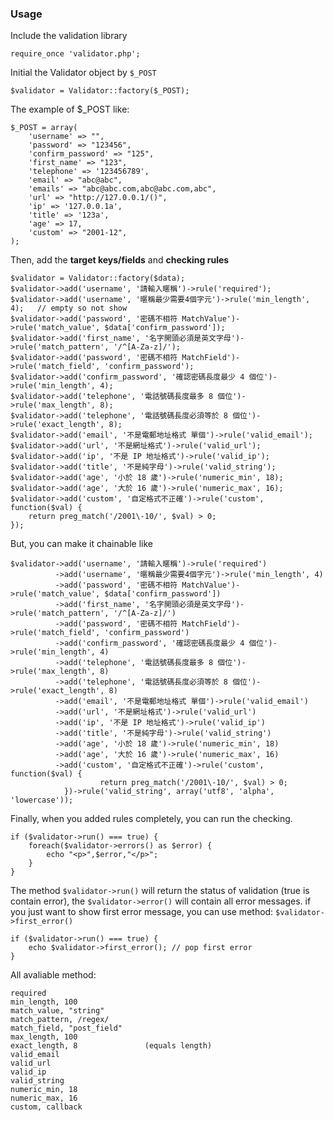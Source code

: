 ### Usage

Include the validation library

	require_once 'validator.php';
	
Initial the Validator object by `$_POST`

	$validator = Validator::factory($_POST);
	
The example of $_POST like:

	$_POST = array(
		'username' => "", 
		'password' => "123456", 
		'confirm_password' => "125", 
		'first_name' => "123", 
		'telephone' => '123456789',
		'email' => "abc@abc", 
		'emails' => "abc@abc.com,abc@abc.com,abc", 
		'url' => "http://127.0.0.1/()", 
		'ip' => '127.0.0.1a',
		'title' => '123a', 
		'age' => 17, 
		'custom' => "2001-12",
	);
	
Then, add the **target keys/fields** and **checking rules**

	$validator = Validator::factory($data);
	$validator->add('username', '請輸入暱稱')->rule('required');
	$validator->add('username', '暱稱最少需要4個字元')->rule('min_length', 4);	// empty so not show
	$validator->add('password', '密碼不相符 MatchValue')->rule('match_value', $data['confirm_password']);
	$validator->add('first_name', '名字開頭必須是英文字母')->rule('match_pattern', '/^[A-Za-z]/');
	$validator->add('password', '密碼不相符 MatchField')->rule('match_field', 'confirm_password');
	$validator->add('confirm_password', '確認密碼長度最少 4 個位')->rule('min_length', 4);
	$validator->add('telephone', '電話號碼長度最多 8 個位')->rule('max_length', 8);
	$validator->add('telephone', '電話號碼長度必須等於 8 個位')->rule('exact_length', 8);
	$validator->add('email', '不是電郵地址格式 單個')->rule('valid_email');
	$validator->add('url', '不是網址格式')->rule('valid_url');
	$validator->add('ip', '不是 IP 地址格式')->rule('valid_ip');
	$validator->add('title', '不是純字母')->rule('valid_string');
	$validator->add('age', '小於 18 歲')->rule('numeric_min', 18);
	$validator->add('age', '大於 16 歲')->rule('numeric_max', 16);
	$validator->add('custom', '自定格式不正確')->rule('custom', function($val) {
		return preg_match('/2001\-10/', $val) > 0;
	});
	
But, you can make it chainable like

	$validator->add('username', '請輸入暱稱')->rule('required')
			  ->add('username', '暱稱最少需要4個字元')->rule('min_length', 4)
			  ->add('password', '密碼不相符 MatchValue')->rule('match_value', $data['confirm_password'])
			  ->add('first_name', '名字開頭必須是英文字母')->rule('match_pattern', '/^[A-Za-z]/')
			  ->add('password', '密碼不相符 MatchField')->rule('match_field', 'confirm_password')
			  ->add('confirm_password', '確認密碼長度最少 4 個位')->rule('min_length', 4)
			  ->add('telephone', '電話號碼長度最多 8 個位')->rule('max_length', 8)
			  ->add('telephone', '電話號碼長度必須等於 8 個位')->rule('exact_length', 8)
			  ->add('email', '不是電郵地址格式 單個')->rule('valid_email')
			  ->add('url', '不是網址格式')->rule('valid_url')
			  ->add('ip', '不是 IP 地址格式')->rule('valid_ip')
			  ->add('title', '不是純字母')->rule('valid_string')
			  ->add('age', '小於 18 歲')->rule('numeric_min', 18)
			  ->add('age', '大於 16 歲')->rule('numeric_max', 16)
			  ->add('custom', '自定格式不正確')->rule('custom', function($val) {
						return preg_match('/2001\-10/', $val) > 0;
				})->rule('valid_string', array('utf8', 'alpha', 'lowercase'));
				
Finally, when you added rules completely, you can run the checking.

	if ($validator->run() === true) {
		foreach($validator->errors() as $error) {
			echo "<p>",$error,"</p>";
		}
	}
	
The method `$validator->run()` will return the status of validation (true is contain error), the `$validator->error()` will contain all error messages. if you just want to show first error message, you can use method: `$validator->first_error()`

	if ($validator->run() === true) {
		echo $validator->first_error(); // pop first error
	}
	
All avaliable method:

	required
	min_length, 100
	match_value, "string"
	match_pattern, /regex/
	match_field, "post_field"
	max_length, 100
	exact_length, 8               (equals length)
	valid_email
	valid_url
	valid_ip
	valid_string
	numeric_min, 18
	numeric_max, 16
	custom, callback
